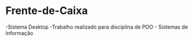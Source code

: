 # Frente-de-Caixa
-Sistema Desktop 
-Trabalho realizado para disciplina de POO - Sistemas de Informação

